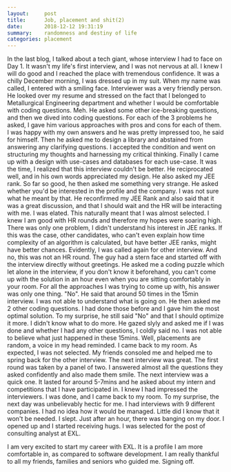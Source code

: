 ```yaml
---
layout:     post
title:      Job, placement and shit(2)
date:       2018-12-12 19:31:19
summary:    randomness and destiny of life
categories: placement
---
```


In the last blog, I talked about a tech giant, whose interview I had to face on Day 1. It wasn't my life's first interview, and I was not nervous at all. I knew I will do good and I reached the place with tremendous confidence. It was a chilly December morning, I was dressed up in my suit. When my name was called, I entered with a smiling face. Interviewer was a very friendly person.
He looked over my resume and stressed on the fact that I belonged to Metallurgical Engineering department and whether I would be comfortable with coding questions. Meh. He asked some other ice-breaking questions, and then we dived into coding questions. For each of the 3 problems he asked, I gave him various approaches with pros and cons for each of them. I was happy with my own answers and he was pretty impressed too, he said for himself. Then he asked me to design a library and abstained from answering any clarifying questions. I accepted the condition and went on structuring my thoughts and harnessing my critical thinking. Finally I came up with a design with use-cases and databases for each use-case. It was the time, I realized that this interview couldn't be better. He reciprocated well, and in his own words appreciated my design. He also asked my JEE rank.
So far so good, he then asked me something very strange. He asked whether you'd be interested in the profile and the company. I was not sure what he meant by that. He reconfirmed my JEE Rank and also said that it was a great discussion, and that I should wait and the HR will be interacting with me. I was elated. This naturally meant that I was almost selected. I knew I am good with HR rounds and therefore my hopes were soaring high. There was only one problem, I didn't understand his interest in JEE ranks. If this was the case, other candidates, who can't even explain how time complexity of an algorithm is calculated, but have better JEE ranks, might have better chances.
Evidently, I was called again for other interview. And no, this was not an HR round. The guy had a stern face and started off with the interview directly without greetings. He asked me a coding puzzle which let alone in the interview, if you don't know it beforehand, you can't come up with the solution in an hour even when you are sitting comfortably in your room. For all the approaches I was trying to come up with, his answer was only one thing. "No". He said that around 50 times in the 15min interview. I was not able to understand what is going on. He then asked me 2 other coding questions. I had done those before and I gave him the most optimal solution. To my surprise, he still said "No" and that I should optimize it more. I didn't know what to do more. He gazed slyly and asked me if I was done and whether I had any other questions, I coldly said no. I was not able to believe what just happened in these 15mins. Well, placements are random, a voice in my head reminded. I came back to my room.
As expected, I was not selected. My friends consoled me and helped me to spring back for the other interview.
The next interview was great. The first round was taken by a panel of two. I answered almost all the questions they asked confidently and also made them smile. The next interview was a quick one. It lasted for around 5-7mins and he asked about my intern and competitions that I have participated in. I knew I had impressed the interviewers.
I was done, and I came back to my room. To my surprise, the next day was unbelievably hectic for me. I had interviews with 9 different companies. I had no idea how it would be managed. Little did I know that it won't be needed. I slept. Just after an hour, there was banging on my door. I opened up and I started receiving hugs. I was selected for the post of consulting analyst at EXL.

I am very excited to start my career with EXL. It is a profile I am more comfortable in, as compared to software development.
I am really thankful to all my friends, families and seniors who guided me.
Signing off.
